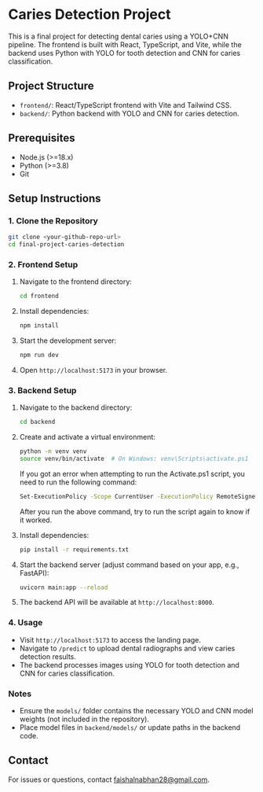 # Caries Detection Project

This is a final project for detecting dental caries using a YOLO+CNN pipeline. The frontend is built with React, TypeScript, and Vite, while the backend uses Python with YOLO for tooth detection and CNN for caries classification.

## Project Structure

- `frontend/`: React/TypeScript frontend with Vite and Tailwind CSS.
- `backend/`: Python backend with YOLO and CNN for caries detection.

## Prerequisites

- Node.js (&gt;=18.x)
- Python (&gt;=3.8)
- Git

## Setup Instructions

### 1. Clone the Repository

```bash
git clone <your-github-repo-url>
cd final-project-caries-detection
```

### 2. Frontend Setup

1. Navigate to the frontend directory:

   ```bash
   cd frontend
   ```
2. Install dependencies:

   ```bash
   npm install
   ```
3. Start the development server:

   ```bash
   npm run dev
   ```
4. Open `http://localhost:5173` in your browser.

### 3. Backend Setup

1. Navigate to the backend directory:

   ```bash
   cd backend
   ```
2. Create and activate a virtual environment:

   ```bash
   python -m venv venv
   source venv/bin/activate  # On Windows: venv\Scripts\activate.ps1
   ```
   If you got an error when attempting to run the Activate.ps1 script, you need to run the following command:
   ```bash
   Set-ExecutionPolicy -Scope CurrentUser -ExecutionPolicy RemoteSigned
   ```
   After you run the above command, try to run the script again to know if it worked.
3. Install dependencies:

   ```bash
   pip install -r requirements.txt
   ```
4. Start the backend server (adjust command based on your app, e.g., FastAPI):

   ```bash
   uvicorn main:app --reload
   ```
5. The backend API will be available at `http://localhost:8000`.

### 4. Usage

- Visit `http://localhost:5173` to access the landing page.
- Navigate to `/predict` to upload dental radiographs and view caries detection results.
- The backend processes images using YOLO for tooth detection and CNN for caries classification.

### Notes

- Ensure the `models/` folder contains the necessary YOLO and CNN model weights (not included in the repository).
- Place model files in `backend/models/` or update paths in the backend code.

## Contact

For issues or questions, contact faishalnabhan28@gmail.com.